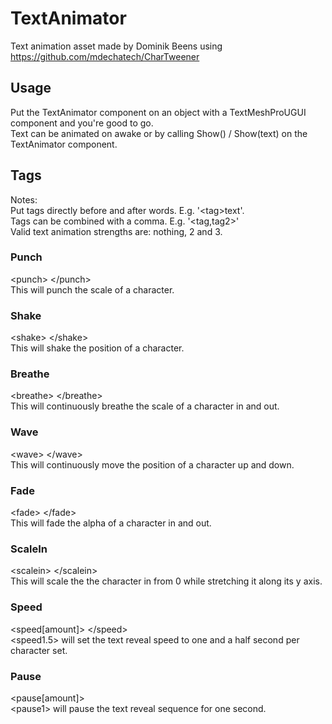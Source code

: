 # TextAnimator

Text animation asset made by Dominik Beens using  
https://github.com/mdechatech/CharTweener

## Usage

Put the TextAnimator component on an object with a TextMeshProUGUI component and you're good to go.   
Text can be animated on awake or by calling Show() / Show(text) on the TextAnimator component.   

## Tags

Notes:   
Put tags directly before and after words. E.g. '<<span>tag</span>>text'.   
Tags can be combined with a comma. E.g. '<tag,tag2>'   
Valid text animation strengths are: nothing, 2 and 3.

### Punch   
<<span>punch> </punch</span>>   
This will punch the scale of a character.

### Shake
<<span>shake> </shake</span>>   
This will shake the position of a character.

### Breathe
<<span>breathe> </breathe</span>>   
This will continuously breathe the scale of a character in and out.

### Wave
<<span>wave> </wave</span>>   
This will continuously move the position of a character up and down.

### Fade
<<span>fade> </fade</span>>   
This will fade the alpha of a character in and out.

### ScaleIn
<<span>scalein> </scalein</span>>   
This will scale the the character in from 0 while stretching it along its y axis.

### Speed
<<span>speed[amount]> </speed</span>>   
<<span>speed1.5</span>> will set the text reveal speed to one and a half second per character set.   

### Pause   
<<span>pause[amount]</span>>   
<<span>pause1</span>> will pause the text reveal sequence for one second.